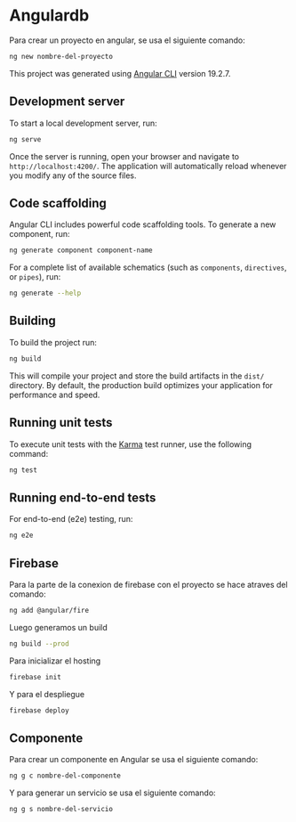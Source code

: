 # Angulardb

Para crear un proyecto en angular, se usa el siguiente comando: 
```bash
ng new nombre-del-proyecto
```

This project was generated using [Angular CLI](https://github.com/angular/angular-cli) version 19.2.7.

## Development server

To start a local development server, run:

```bash
ng serve
```

Once the server is running, open your browser and navigate to `http://localhost:4200/`. The application will automatically reload whenever you modify any of the source files.

## Code scaffolding

Angular CLI includes powerful code scaffolding tools. To generate a new component, run:

```bash
ng generate component component-name
```

For a complete list of available schematics (such as `components`, `directives`, or `pipes`), run:

```bash
ng generate --help
```

## Building

To build the project run:

```bash
ng build
```

This will compile your project and store the build artifacts in the `dist/` directory. By default, the production build optimizes your application for performance and speed.

## Running unit tests

To execute unit tests with the [Karma](https://karma-runner.github.io) test runner, use the following command:

```bash
ng test
```

## Running end-to-end tests

For end-to-end (e2e) testing, run:

```bash
ng e2e
```

## Firebase 
Para la parte de la conexion de firebase con el proyecto se hace atraves del comando: 
```bash
ng add @angular/fire
```
Luego generamos un build
```bash
ng build --prod
```
Para inicializar el hosting 
```bash
firebase init
```
Y para el despliegue 

```bash
firebase deploy
```
## Componente
Para crear un componente en Angular se usa el siguiente  comando:
```bash
ng g c nombre-del-componente
```
Y para generar un servicio se usa el siguiente comando: 
```bash
ng g s nombre-del-servicio
```
